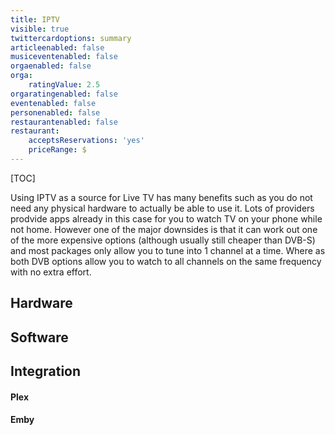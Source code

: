 ```yaml
---
title: IPTV
visible: true
twittercardoptions: summary
articleenabled: false
musiceventenabled: false
orgaenabled: false
orga:
    ratingValue: 2.5
orgaratingenabled: false
eventenabled: false
personenabled: false
restaurantenabled: false
restaurant:
    acceptsReservations: 'yes'
    priceRange: $
---
```


[TOC]

Using IPTV as a source for Live TV has many benefits such as you do not need any physical hardware to actually be able to use it. Lots of providers prodvide apps already in this case for you to watch TV on your phone while not home. However one of the major downsides is that it can work out one of the more expensive options (although usually still cheaper than DVB-S) and most packages only allow you to tune into 1 channel at a time. Where as both DVB options allow you to watch to all channels on the same frequency with no extra effort.

## Hardware

## Software

## Integration

#### Plex

#### Emby